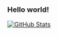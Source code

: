 ### Hello world!

[![GitHub Stats](https://github-readme-stats.vercel.app/api?username=decoyer&theme=blueberry&show_icons=true)](https://github.com/decoyer)
